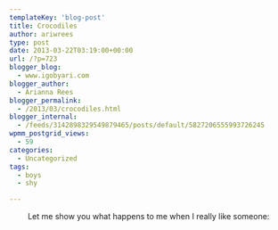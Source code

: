 ```yaml
---
templateKey: 'blog-post'
title: Crocodiles
author: ariwrees
type: post
date: 2013-03-22T03:19:00+00:00
url: /?p=723
blogger_blog:
  - www.igobyari.com
blogger_author:
  - Arianna Rees
blogger_permalink:
  - /2013/03/crocodiles.html
blogger_internal:
  - /feeds/3142898329549879465/posts/default/5827206555993726245
wpmm_postgrid_views:
  - 59
categories:
  - Uncategorized
tags:
  - boys
  - shy

---
```

<div dir="ltr" style="text-align: left;">
  <div style="text-align: center;">
    Let me show you what happens to me when I really like someone:&nbsp;
  </div>
  
  <div>
    <i><br /></i>
  </div>
  
  <div style="clear: both; text-align: center;">
  </div>
  
  <div>
    <i><br /></i>
  </div>
</div>